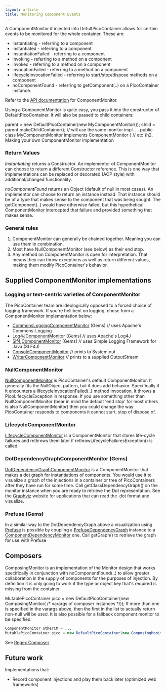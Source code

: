 ```yaml
---
layout: article
title: Monitoring Component Events
---
```


A ComponentMonitor if injected into DefultPicoContainer allows for certain events to be monitored for the whole container. These are:

-   instantiating - referring to a component
-   instantiated - referring to a component
-   instantiationFailed - referring to a component
-   invoking - referring to a method on a component
-   invoked - referring to a method on a component
-   invocationFailed - referring to a method on a component
-   lifecycleInvocationFailed - referring to start/stop/dispose methods on a component
-   noComponentFound - referring to getComponent(..) on a PicoContainer instance.

Refer to the [API documentation](http://picocontainer.org/javadoc/core/org/picocontainer/ComponentMonitor.html) for ComponentMonitor.

Using a ComponentMonitor is quite easy, you pass it into the constructor of DefaultPicoContainer. It will also be passed to child containers:

parent = new DefaultPicoContainer(new MyComponentMonitor()); child = parent.makeChildContainer(); // will use the same monitor impl. ... public class MyComponentMonitor implements ComponentMonitor { // etc }h2. Making your own ComponentMonitor implementation

### Return Values

*Instantiating* returns a Constructor. An implementor of ComponentMonitor can choose to return a different Constructor reference. This is one way that implementations can be replaced or decorated (AOP style) with additional/changed functionality.

*noComponentFound* returns an Object (default of null in most cases). An implementor can choose to return an instance instead. That instance should be of a type that makes sense to the component that was being sought. The getComponent(..) would have otherwise failed, but this hypothetical ComponentMonitor intercepted that failure and provided something that makes sense.

### General rules

1.  ComponentMonitor can generally be chained together. Meaning you can use them in combination.
2.  Most have NullComponentMonitor (see below) as their end stop.
3.  Any method on ComponentMonitor is open for interpretation. That means they can throw exceptions as well as return different values, making them modify PicoContainer's behavior.

Supplied ComponentMonitor implementations
-----------------------------------------

### Logging or text-centric varieties of ComponentMonitor

The PicoContainer team are ideologically opposed to a forced choice of logging framework. If you're hell bent on logging, chose from a ComponentMonitor implementation below:

-   [CommonsLoggingComponentMonitor](http://picocontainer.org/javadoc/gems/org/picocontainer/gems/monitors/CommonsLoggingComponentMonitor.html) (Gems) // uses Apache's Commons-Logging
-   [Log4JComponentMonitor](http://picocontainer.org/javadoc/gems/org/picocontainer/gems/monitors/Log4JComponentMonitor.html) (Gems) // uses Apache's Log4J
-   [Slf4jComponentMonitor](http://picocontainer.org/javadoc/gems/org/picocontainer/gems/monitors/Slf4jComponentMonitor.html) (Gems) // uses Simple Logging Framework for Java (SLF4J)
-   [ConsoleComponentMonitor](http://picocontainer.org/javadoc/core/org/picocontainer/monitors/ConsoleComponentMonitor.html) // prints to System.out
-   [WriterComponentMonitor](http://picocontainer.org/javadoc/core/org/picocontainer/monitors/WriterComponentMonitor.html) // prints to a supplied OutputStream

### NullComponentMonitor

[NullComponentMonitor](http://picocontainer.org/javadoc/core/org/picocontainer/monitors/NullComponentMonitor.html) is PicoContainer's default ComponentMonitor. It generally fits the NullObject pattern, but it does add behavior. Specifically if it encounters a lifecycleInvocationFailed(..) method invocation, it throws a PicoLifecycleException in response. If you use something other than NullComponentMonitor (bear in mind the default 'end stop' for most others is also NullComponentMonitor) then you could change the way PicoContainer responds to components it cannot start, stop of dispose of.

### LifecycleComponentMonitor

[LifecycleComponentMonitor](http://picocontainer.org/javadoc/core/org/picocontainer/monitors/LifecycleComponentMonitor.html) is a ComponentMonitor that stores life-cycle failures and rethrows them later if rethrowLifecycleFailuresException() is called.

### DotDependencyGraphComponentMonitor (Gems)

[DotDependencyGraphComponentMonitor](http://picocontainer.org/javadoc/gems/org/picocontainer/gems/monitors/DotDependencyGraphComponentMonitor.html) is a ComponentMonitor that makes a dot graph for instantiations of components. You would use it to visualize a graph of the injections in a container or tree of PicoContainers after they have run for some time. Call getClassDependencyGraph() on the monitor instance when you are ready to retrieve the Dot representation. See the [Graphviz](http://www.graphviz.org/) website for applications that can read the .dot format and visualize.

### Prefuse (Gems)

In a similar way to the DotDependencyGraph above a visualization using [Prefuse](http://prefuse.org/) is possible by coupling a [PrefuseDependencyGraph](http://picocontainer.org/javadoc/gems/org/picocontainer/gems/monitors/prefuse/PrefuseDependencyGraph.html) instance to a [ComponentDependencyMonitor](http://picocontainer.org/javadoc/gems/org/picocontainer/gems/monitors/ComponentDependencyMonitor.html) one. Call getGraph() to retrieve the graph for use with Prefuse

Composers
---------

ComposingMonitor is an implementation of the Monitor design that works specifically in conjunction with noComponentFound(..) to allow greater collaboration in the supply of components for the purposes of injection. By definition it is only going to work if the type or object key that's required is missing from the container.

MutablePicoContainer pico = new DefaultPicoContainer(new ComposingMonitor( /\* varargs of composer instances \*/));
If more than one is specified in the varargs above, then the first in the list to actually return non-null will be used. It is also possible for a fallback component monitor to be specified:

```java
ComponentMonitor otherCM = ... 
MutablePicoContainer pico = new DefaultPicoContainer(new ComposingMonitor(otherCM, /* varargs of composer instances */));
```

See [Regex Composer](regex.html)

Future work
-----------

Implementations that:

-   Record component injections and play them back later (optimized web frameworks)

